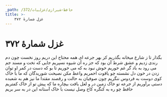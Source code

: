 ```yaml
---
_path: /حافظ-شیرازی/غزلیات/372
title: >-
    غزل شمارهٔ ۳۷۲
---
```

# غزل شمارهٔ ۳۷۲

بگذار تا ز شارع میخانه بگذریم
کز بهر جرعه ای همه محتاج این دریم
روز نخست چون دم رندی زدیم و عشق
شرط آن بود که جز ره آن شیوه نسپریم
جایی که تخت و مسند جم می رود به باد
گر غم خوریم خوش نبود به که می خوریم
تا بو که دست در کمر او توان زدن
در خون دل نشسته چو یاقوت احمریم
واعظ مکن نصیحت شوریدگان که ما
با خاک کوی دوست به فردوس ننگریم
چون صوفیان به حالت و رقصند مقتدا
ما نیز هم به شعبده دستی برآوریم
از جرعه تو خاک زمین در و لعل یافت
بیچاره ما که پیش تو از خاک کمتریم
حافظ چو ره به کنگره کاخ وصل نیست
با خاک آستانه این در به سر بریم
